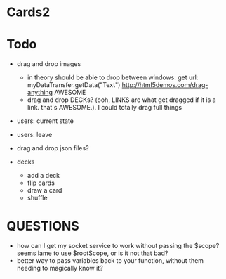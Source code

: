 # Cards2


# Todo
* drag and drop images
  - in theory should be able to drop between windows: get url: myDataTransfer.getData("Text")
  http://html5demos.com/drag-anything AWESOME
  - drag and drop DECKs? (ooh, LINKS are what get dragged if it is a link. that's AWESOME.). I could totally drag full things

* users: current state
* users: leave

* drag and drop json files?
* decks
  * add a deck
  * flip cards
  * draw a card
  * shuffle



# QUESTIONS
* how can I get my socket service to work without passing the $scope? seems lame to use $rootScope, or is it not that bad?
* better way to pass variables back to your function, without them needing to magically know it?
